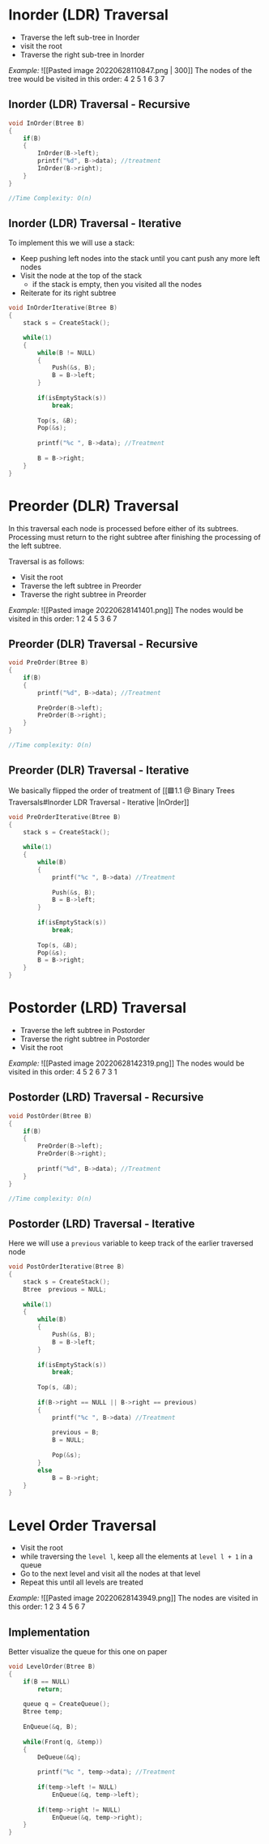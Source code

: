 # Inorder (LDR) Traversal
- Traverse the left sub-tree in Inorder
- visit the root
- Traverse the right sub-tree in Inorder
  
*Example:*
  ![[Pasted image 20220628110847.png | 300]]
The nodes of the tree would be visited in this order: 4 2 5 1 6 3 7

## Inorder (LDR) Traversal - Recursive
```c
void InOrder(Btree B)
{
	if(B)
	{
		InOrder(B->left);
		printf("%d", B->data); //treatment
		InOrder(B->right);
	}
}

//Time Complexity: O(n)
```

## Inorder (LDR) Traversal - Iterative 
To implement this we will use a stack:
- Keep pushing left nodes into the stack until you cant push any more left nodes
- Visit the node at the top of the stack
	- if the stack is empty, then you visited all the nodes
- Reiterate for its right subtree
  
```c
void InOrderIterative(Btree B)
{
	stack s = CreateStack();

	while(1)
	{
		while(B != NULL)
		{
			Push(&s, B);
			B = B->left;
		}
		
		if(isEmptyStack(s))
			break;
			
		Top(s, &B);
		Pop(&s);
		
		printf("%c ", B->data); //Treatment
		
		B = B->right;
	}
}
```

# Preorder (DLR) Traversal
In this traversal each node is processed before either of its subtrees.
Processing must return to the right subtree after finishing the processing of the left subtree.

Traversal is as follows:
- Visit the root
-  Traverse the left subtree in Preorder
- Traverse the right subtree in Preorder

*Example:*
![[Pasted image 20220628141401.png]]
The nodes would be visited in this order: 1 2 4 5 3 6 7

## Preorder (DLR) Traversal - Recursive
```c
void PreOrder(Btree B)
{
	if(B)
	{
		printf("%d", B->data); //Treatment
		
		PreOrder(B->left);
		PreOrder(B->right);
	}
}

//Time complexity: O(n)
```

## Preorder (DLR) Traversal - Iterative
We basically flipped the order of treatment of [[🟩1.1 @ Binary Trees Traversals#Inorder LDR Traversal - Iterative |InOrder]]

```c
void PreOrderIterative(Btree B)
{
	stack s = CreateStack();
	
	while(1)
	{
		while(B)
		{
			printf("%c ", B->data) //Treatment
			
			Push(&s, B);
			B = B->left;
		}
		
		if(isEmptyStack(s))
			break;
		
		Top(s, &B);
		Pop(&s);
		B = B->right;
	}
}
```

# Postorder (LRD) Traversal
- Traverse the left subtree in Postorder
- Traverse the right subtree in Postorder
- Visit the root
  
*Example:*
![[Pasted image 20220628142319.png]]
The nodes would be visited in this order: 4 5 2 6 7 3 1

## Postorder (LRD) Traversal - Recursive
```c
void PostOrder(Btree B)
{
	if(B)
	{
		PreOrder(B->left);
		PreOrder(B->right);
		
		printf("%d", B->data); //Treatment
	}
}

//Time complexity: O(n)
```

## Postorder (LRD) Traversal - Iterative
Here we will use a `previous` variable to keep track of the earlier traversed node
```c
void PostOrderIterative(Btree B)
{
	stack s = CreateStack();
	Btree  previous = NULL;
	
	while(1)
	{
		while(B)
		{
			Push(&s, B);
			B = B->left;
		}
		
		if(isEmptyStack(s))
			break;
			
		Top(s, &B);
		
		if(B->right == NULL || B->right == previous)
		{
			printf("%c ", B->data) //Treatment
			
			previous = B;
			B = NULL;
			
			Pop(&s);
		}
		else
			B = B->right;
	}
}
```

# Level Order Traversal
- Visit the root
- while traversing the `level l`, keep all the elements at `level l + 1` in a queue
- Go to the next level and visit all the nodes at that level
- Repeat this until all levels are treated

*Example:*
![[Pasted image 20220628143949.png]]
The nodes are visited in this order: 1 2 3 4 5 6 7

## Implementation
Better visualize the queue for this one on paper

```c
void LevelOrder(Btree B)
{
	if(B == NULL)
		return;
		
	queue q = CreateQueue();
	Btree temp;
	
	EnQueue(&q, B);
	
	while(Front(q, &temp))
	{
		DeQueue(&q);
		
		printf("%c ", temp->data); //Treatment
		
		if(temp->left != NULL)
			EnQueue(&q, temp->left);
		
		if(temp->right != NULL)
			EnQueue(&q, temp->right);
	}
}
```